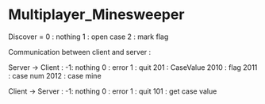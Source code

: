 # Multiplayer_Minesweeper



Discover = 
0 : nothing 
1 : open case
2 : mark flag


Communication between client and server : 

Server -> Client :
-1: nothing
0 : error
1 : quit
201 : CaseValue
	2010 : flag
	2011 : case num
	2012 : case mine





Client -> Server :
-1: nothing
0 : error
1 : quit
101 : get case value